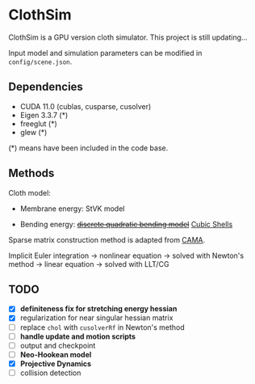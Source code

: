 # ClothSim

ClothSim is a GPU version cloth simulator. This project is still updating...

Input model and simulation parameters can be modified in `config/scene.json`.

## Dependencies

- CUDA 11.0 (cublas, cusparse, cusolver)
- Eigen 3.3.7 (\*)
- freeglut (\*)
- glew (\*)

(\*) means have been included in the code base.

## Methods

Cloth model:

- Membrane energy: StVK model

- Bending energy: ~~[discrete quadratic bending model](http://www.cs.columbia.edu/cg/quadratic/)~~ [Cubic Shells](http://www.cs.columbia.edu/cg/pdfs/140-cubicShells-a4.pdf)

Sparse matrix construction method is adapted from [CAMA](http://gamma.cs.unc.edu/CAMA/).

Implicit Euler integration -> nonlinear equation -> solved with Newton's method -> linear equation -> solved with LLT/CG

## TODO

* [x] **definiteness fix for stretching energy hessian**
* [x] regularization for near singular hessian matrix
* [ ] replace `chol` with `cusolverRf` in Newton's method
* [ ] **handle update and motion scripts**
* [ ] output and checkpoint
* [ ] **Neo-Hookean model**
* [x] **Projective Dynamics**
* [ ] collision detection